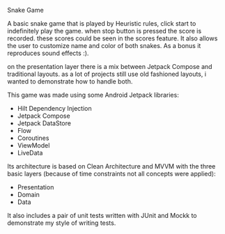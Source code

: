 Snake Game

A basic snake game that is played by Heuristic rules, click start to indefinitely play the game.
when stop button is pressed the score is recorded. these scores could be seen in the scores feature.
It also allows the user to customize name and color of both snakes. 
As a bonus it reproduces sound effects :).

on the presentation layer there is a mix between Jetpack Compose and traditional layouts.
as a lot of projects still use old fashioned layouts, i wanted to demonstrate how to handle both.

This game was made using some Android Jetpack libraries:

- Hilt Dependency Injection
- Jetpack Compose
- Jetpack DataStore
- Flow
- Coroutines
- ViewModel
- LiveData

Its architecture is based on Clean Architecture and MVVM with the three basic layers 
(because of time constraints not all concepts were applied):

- Presentation
- Domain
- Data

It also includes a pair of unit tests written with JUnit and Mockk to demonstrate 
my style of writing tests.